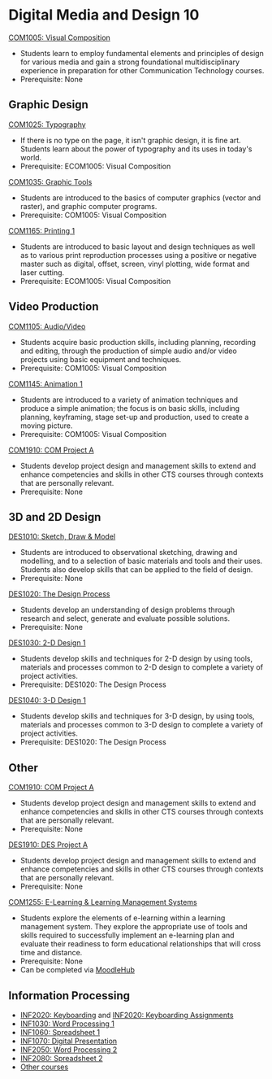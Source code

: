 # Digital Media and Design 10

[COM1005: Visual Composition](COM1005.md)

* Students learn to employ fundamental elements and principles of design for various media and gain a strong foundational multidisciplinary experience in preparation for other Communication Technology courses.
* Prerequisite: None

## Graphic Design

[COM1025: Typography](COM1025.md)

* If there is no type on the page, it isn't graphic design, it is fine art. Students learn about the power of typography and its uses in today's world.
* Prerequisite: ECOM1005: Visual Composition

[COM1035: Graphic Tools](COM1035.md)

* Students are introduced to the basics of computer graphics (vector and raster), and graphic computer programs.
* Prerequisite: COM1005: Visual Composition

[COM1165: Printing 1](COM1165.md)

* Students are introduced to basic layout and design techniques as well as to various print reproduction processes using a positive or negative master such as digital, offset, screen, vinyl plotting, wide format and laser cutting.
* Prerequisite: ECOM1005: Visual Composition

## Video Production

[COM1105: Audio/Video](COM1105.md)

* Students acquire basic production skills, including planning, recording and editing, through the production of simple audio and/or video projects using basic equipment and techniques.
* Prerequisite: COM1005: Visual Composition

[COM1145: Animation 1](COM1145.md)

* Students are introduced to a variety of animation techniques and produce a simple animation; the focus is on basic skills, including planning, keyframing, stage set-up and production, used to create a moving picture.
* Prerequisite: COM1005: Visual Composition

[COM1910: COM Project A](COM1910.md)

* Students develop project design and management skills to extend and enhance competencies and skills in other CTS courses through contexts that are personally relevant.
* Prerequisite: None

## 3D and 2D Design

[DES1010: Sketch, Draw & Model](DES1010.md)

* Students are introduced to observational sketching, drawing and modelling, and to a selection of basic materials and tools and their uses. Students also develop skills that can be applied to the field of design.
* Prerequisite: None

[DES1020: The Design Process](DES1020.md)

* Students develop an understanding of design problems through research and select, generate and evaluate possible solutions.
* Prerequisite: None

[DES1030: 2-D Design 1](DES1030.md)

* Students develop skills and techniques for 2-D design by using tools, materials and processes common to 2-D design to complete a variety of project activities.
* Prerequisite: DES1020: The Design Process

[DES1040: 3-D Design 1](DES1040.md)

* Students develop skills and techniques for 3-D design, by using tools, materials and processes common to 3-D design to complete a variety of project activities.
* Prerequisite: DES1020: The Design Process

## Other

[COM1910: COM Project A](COM1910.md)

* Students develop project design and management skills to extend and enhance competencies and skills in other CTS courses through contexts that are personally relevant.
* Prerequisite: None

[DES1910: DES Project A](DES1910.md)

* Students develop project design and management skills to extend and enhance competencies and skills in other CTS courses through contexts that are personally relevant.
* Prerequisite: None

[COM1255: E-Learning & Learning Management Systems](COM1255.md)

* Students explore the elements of e-learning within a learning management system. They explore the appropriate use of tools and skills required to successfully implement an e-learning plan and evaluate their readiness to form educational relationships that will cross time and distance.
* Prerequisite: None
* Can be completed via [MoodleHub](https://moodlehub.ca/course/view.php?id=346)

## Information Processing

* [INF2020: Keyboarding](INF2020.md) and [INF2020: Keyboarding Assignments](INF2020)
* [INF1030: Word Processing 1](INF1030)
* [INF1060: Spreadsheet 1](INF1060)
* [INF1070: Digital Presentation](INF1070)
* [INF2050: Word Processing 2](INF2050)
* [INF2080: Spreadsheet 2](INF2080)
* [Other courses](https://moodlehub.ca/course/index.php?categoryid=15)
